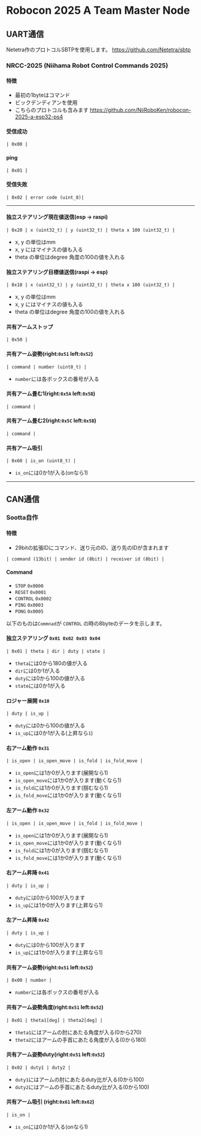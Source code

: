 # Robocon 2025 A Team Master Node

## UART通信
Netetra作のプロトコルSBTPを使用します。  https://github.com/Netetra/sbtp

### NRCC-2025 (Niihama Robot Control Commands 2025)
#### 特徴
- 最初の1byteはコマンド
- ビックデンディアンを使用
- こちらのプロトコルも含みます https://github.com/NiiRoboKen/robocon-2025-a-esp32-ps4

#### 受信成功
```
| 0x00 |
```

#### ping
```
| 0x01 |
```

#### 受信失敗
```
| 0x02 | error code (uint_8)|
```

--- 
#### 独立ステアリング現在値送信(esp -> raspi)
```
| 0x20 | x (uint32_t) | y (uint32_t) | theta x 100 (uint32_t) | 
```
- x, y の単位はmm
- x, y にはマイナスの値も入る
- theta の単位はdegree 角度の100の値を入れる


#### 独立ステアリング目標値送信(raspi -> esp)
```
| 0x10 | x (uint32_t) | y (uint32_t) | theta x 100 (uint32_t) | 
```
- x, y の単位はmm
- x, y にはマイナスの値も入る
- theta の単位はdegree 角度の100の値を入れる

#### 共有アームストップ
```
| 0x50 |
```

#### 共有アーム姿勢(right:`0x51` left:`0x52`)
```
| command | number (uint8_t) |
```
- `number`には各ボックスの番号が入る

#### 共有アーム畳む1(right:`0x5A` left:`0x5B`)
```
| command |
```

#### 共有アーム畳む2(right:`0x5C` left:`0x5B`)
```
| command |
```

#### 共有アーム吸引
```
| 0x60 | is_on (uint8_t) |
```
- `is_on`には0か1が入る(onなら1)


---

## CAN通信

### Sootta自作
#### 特徴
- 29bitの拡張IDにコマンド、送り元のID、送り先のIDが含まれます
```
| command (13bit) | sender id (8bit) | receiver id (8bit) |
```

#### Command
- `STOP`        `0x0000`
- `RESET`      `0x0001`
- `CONTROL`  `0x0002`
- `PING`        `0x0003`
- `PONG`        `0x0005`

以下のものは`Commnad`が `CONTROL` の時の8byteのデータを示します。

#### 独立ステアリング `0x01 0x02 0x03 0x04`
```
| 0x01 | theta | dir | duty | state |
```
- `theta`には0から180の値が入る
- `dir`には0か1が入る
- `duty`には0から100の値が入る
- `state`には0か1が入る

#### ロジャー展開 `0x10`
```
| duty | is_up |
```
- `duty`には0から100の値が入る
- `is_up`には0か1が入る(上昇なら`1`)

#### 右アーム動作 `0x31`
```
| is_open | is_open_move | is_fold | is_fold_move |
```
- `is_open`には1か0が入ります(展開なら1)
- `is_open_move`には1か0が入ります(動くなら1)
- `is_fold`には1か0が入ります(掴むなら1)
- `is_fold_move`には1か0が入ります(動くなら1)

#### 左アーム動作 `0x32`
```
| is_open | is_open_move | is_fold | is_fold_move |
```
- `is_open`には1か0が入ります(展開なら1)
- `is_open_move`には1か0が入ります(動くなら1)
- `is_fold`には1か0が入ります(掴むなら1)
- `is_fold_move`には1か0が入ります(動くなら1)

#### 右アーム昇降 `0x41`
``` 
| duty | is_up | 
```
- `duty`には0から100が入ります
- `is_up`には1か0が入ります(上昇なら1)

#### 左アーム昇降 `0x42`
```
| duty | is_up | 
```
- `duty`には0から100が入ります
- `is_up`には1か0が入ります(上昇なら1)

#### 共有アーム姿勢(right:`0x51` left:`0x52`)
```
| 0x00 | number |
```
- `number`には各ボックスの番号が入る

#### 共有アーム姿勢角度(right:`0x51` left:`0x52`)
```
| 0x01 | theta1[deg] | theta2[deg] | 
```
- `theta1`にはアームの肘にあたる角度が入る(0から270)
- `theta2`にはアームの手首にあたる角度が入る(0から180)

#### 共有アーム姿勢duty(right:`0x51` left:`0x52`)
```
| 0x02 | duty1 | duty2 | 
```
- `duty1`にはアームの肘にあたるduty比が入る(0から100)
- `duty2`にはアームの手首にあたるduty比が入る(0から100)

#### 共有アーム吸引 (right:`0x61` left:`0x62`)
```
| is_on |
```
- `is_on`には0か1が入る(onなら1)

